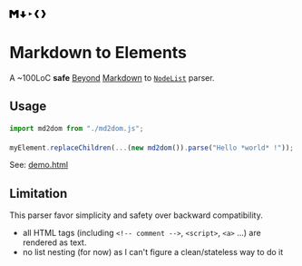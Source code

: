 ![logo](logo.svg)

# Markdown to Elements

A ~100LoC **safe** [Beyond](https://www.johnmacfarlane.net/beyond-markdown.html) [Markdown](https://spec.commonmark.org/)
to [`NodeList`](https://developer.mozilla.org/en-US/docs/Web/API/NodeList) parser.

## Usage

```ts
import md2dom from "./md2dom.js";

myElement.replaceChildren(...(new md2dom()).parse("Hello *world* !"));
```

See: [demo.html](demo.html)

## Limitation

This parser favor simplicity and safety over backward compatibility.

- all HTML tags (including `<!-- comment -->`, `<script>`, `<a>` ...) are rendered as text.
- no list nesting (for now) as I can't figure a clean/stateless way to do it